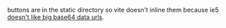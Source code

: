 buttons are in the static directory so vite doesn't inline them because ie5 [doesn't like big base64 data urls](https://support.microsoft.com/en-us/topic/maximum-url-length-is-2-083-characters-in-internet-explorer-174e7c8a-6666-f4e0-6fd6-908b53c12246).
